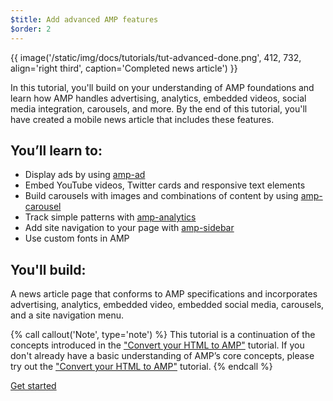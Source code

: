 ```yaml
---
$title: Add advanced AMP features
$order: 2
---
```


{{ image('/static/img/docs/tutorials/tut-advanced-done.png', 412, 732, align='right third', caption='Completed news article') }}

In this tutorial, you'll build on your understanding of AMP foundations and learn how AMP handles advertising, analytics, embedded videos, social media integration, carousels, and more. By the end of this tutorial, you'll have created a mobile news article that includes these features.

## You’ll learn to:

- Display ads by using [amp-ad](/docs/reference/components/amp-ad.html)
- Embed YouTube videos, Twitter cards and responsive text elements
- Build carousels with images and combinations of content by using [amp-carousel](/docs/reference/components/amp-carousel.html)
- Track simple patterns with [amp-analytics](/docs/reference/components/amp-analytics.html)
- Add site navigation to your page with [amp-sidebar](/docs/reference/components/amp-sidebar.html)
- Use custom fonts in AMP

## You'll build:

A news article page that conforms to AMP specifications and incorporates advertising, analytics, embedded video, embedded social media, carousels, and a site navigation menu.

{% call callout('Note', type='note') %}
This tutorial is a continuation of the concepts introduced in the ["Convert your HTML to AMP"](/docs/tutorials/converting.html) tutorial. If you don't already have a basic understanding of AMP’s core concepts, please try out the ["Convert your HTML to AMP"](/docs/tutorials/converting.html)  tutorial.
{% endcall %}

<div class="start-button">
<a class="button" href="/docs/tutorials/add_advanced/setting_up.html"><span class="arrow-next">Get started</span></a>
</div>
